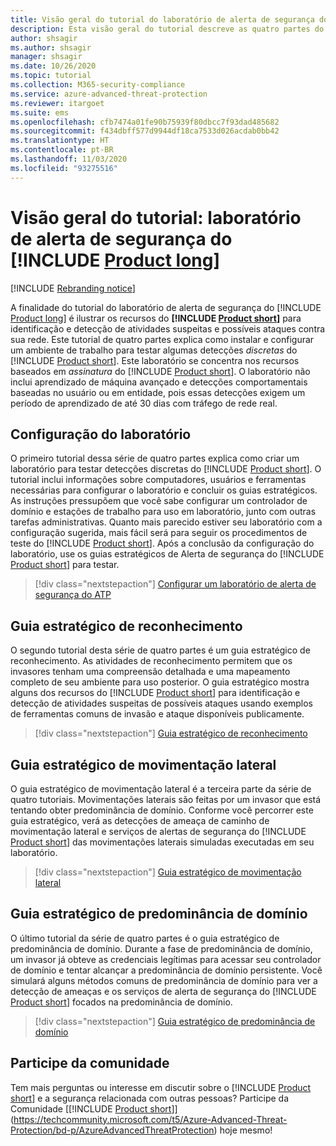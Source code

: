 ```yaml
---
title: Visão geral do tutorial do laboratório de alerta de segurança do Microsoft Defender para Identidade
description: Esta visão geral do tutorial descreve as quatro partes do laboratório de alerta de segurança do Microsoft Defender para Identidade para simular ameaças que serão detectadas por esse serviço.
author: shsagir
ms.author: shsagir
manager: shsagir
ms.date: 10/26/2020
ms.topic: tutorial
ms.collection: M365-security-compliance
ms.service: azure-advanced-threat-protection
ms.reviewer: itargoet
ms.suite: ems
ms.openlocfilehash: cfb7474a01fe90b75939f80dbcc7f93dad485682
ms.sourcegitcommit: f434dbff577d9944df18ca7533d026acdab0bb42
ms.translationtype: HT
ms.contentlocale: pt-BR
ms.lasthandoff: 11/03/2020
ms.locfileid: "93275516"
---
```

# <a name="tutorial-overview-product-long-security-alert-lab"></a>Visão geral do tutorial: laboratório de alerta de segurança do [!INCLUDE [Product long](includes/product-long.md)]

[!INCLUDE [Rebranding notice](includes/rebranding.md)]

A finalidade do tutorial do laboratório de alerta de segurança do [!INCLUDE [Product long](includes/product-long.md)] é ilustrar os recursos do **[!INCLUDE [Product short](includes/product-short.md)]** para identificação e detecção de atividades suspeitas e possíveis ataques contra sua rede. Este tutorial de quatro partes explica como instalar e configurar um ambiente de trabalho para testar algumas detecções *discretas* do [!INCLUDE [Product short](includes/product-short.md)]. Este laboratório se concentra nos recursos baseados em *assinatura* do [!INCLUDE [Product short](includes/product-short.md)]. O laboratório não inclui aprendizado de máquina avançado e detecções comportamentais baseadas no usuário ou em entidade, pois essas detecções exigem um período de aprendizado de até 30 dias com tráfego de rede real.

## <a name="lab-setup"></a>Configuração do laboratório

O primeiro tutorial dessa série de quatro partes explica como criar um laboratório para testar detecções discretas do [!INCLUDE [Product short](includes/product-short.md)]. O tutorial inclui informações sobre computadores, usuários e ferramentas necessárias para configurar o laboratório e concluir os guias estratégicos. As instruções pressupõem que você sabe configurar um controlador de domínio e estações de trabalho para uso em laboratório, junto com outras tarefas administrativas. Quanto mais parecido estiver seu laboratório com a configuração sugerida, mais fácil será para seguir os procedimentos de teste do [!INCLUDE [Product short](includes/product-short.md)]. Após a conclusão da configuração do laboratório, use os guias estratégicos de Alerta de segurança do [!INCLUDE [Product short](includes/product-short.md)] para testar.

> [!div class="nextstepaction"]
> [Configurar um laboratório de alerta de segurança do ATP](playbook-setup-lab.md)

## <a name="reconnaissance-playbook"></a>Guia estratégico de reconhecimento

O segundo tutorial desta série de quatro partes é um guia estratégico de reconhecimento. As atividades de reconhecimento permitem que os invasores tenham uma compreensão detalhada e uma mapeamento completo de seu ambiente para uso posterior. O guia estratégico mostra alguns dos recursos do [!INCLUDE [Product short](includes/product-short.md)] para identificação e detecção de atividades suspeitas de possíveis ataques usando exemplos de ferramentas comuns de invasão e ataque disponíveis publicamente.

> [!div class="nextstepaction"]
> [Guia estratégico de reconhecimento](playbook-reconnaissance.md)

## <a name="lateral-movement-playbook"></a>Guia estratégico de movimentação lateral

O guia estratégico de movimentação lateral é a terceira parte da série de quatro tutoriais. Movimentações laterais são feitas por um invasor que está tentando obter predominância de domínio. Conforme você percorrer este guia estratégico, verá as detecções de ameaça de caminho de movimentação lateral e serviços de alertas de segurança do [!INCLUDE [Product short](includes/product-short.md)] das movimentações laterais simuladas executadas em seu laboratório.  

> [!div class="nextstepaction"]
> [Guia estratégico de movimentação lateral](playbook-lateral-movement.md)

## <a name="domain-dominance-playbook"></a>Guia estratégico de predominância de domínio

O último tutorial da série de quatro partes é o guia estratégico de predominância de domínio. Durante a fase de predominância de domínio, um invasor já obteve as credenciais legítimas para acessar seu controlador de domínio e tentar alcançar a predominância de domínio persistente. Você simulará alguns métodos comuns de predominância de domínio para ver a detecção de ameaças e os serviços de alerta de segurança do [!INCLUDE [Product short](includes/product-short.md)] focados na predominância de domínio.

> [!div class="nextstepaction"]
> [Guia estratégico de predominância de domínio](playbook-domain-dominance.md)


## <a name="join-the-community"></a>Participe da comunidade

Tem mais perguntas ou interesse em discutir sobre o [!INCLUDE [Product short](includes/product-short.md)] e a segurança relacionada com outras pessoas? Participe da Comunidade [[!INCLUDE [Product short](includes/product-short.md)]](https://techcommunity.microsoft.com/t5/Azure-Advanced-Threat-Protection/bd-p/AzureAdvancedThreatProtection) hoje mesmo!
